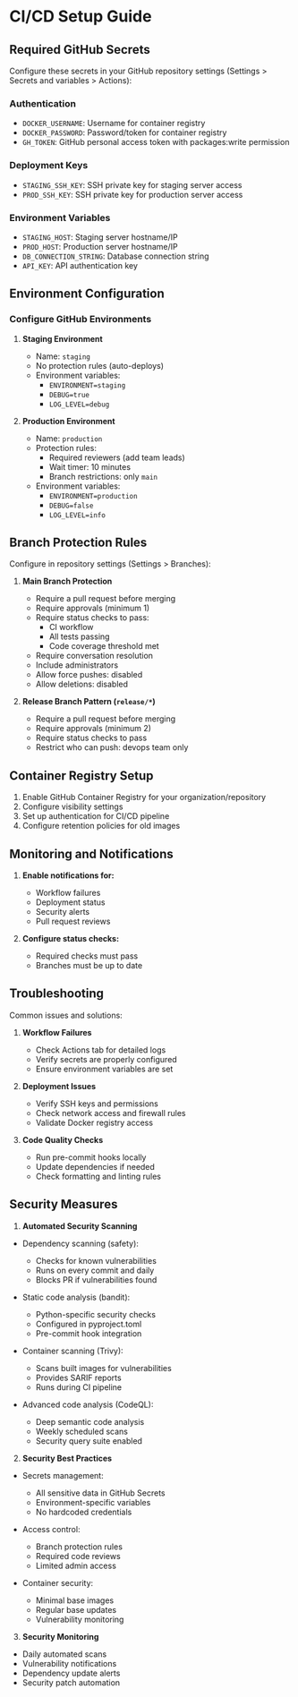 # CI/CD Setup Guide

## Required GitHub Secrets

Configure these secrets in your GitHub repository settings (Settings > Secrets and variables > Actions):

### Authentication
- `DOCKER_USERNAME`: Username for container registry
- `DOCKER_PASSWORD`: Password/token for container registry
- `GH_TOKEN`: GitHub personal access token with packages:write permission

### Deployment Keys
- `STAGING_SSH_KEY`: SSH private key for staging server access
- `PROD_SSH_KEY`: SSH private key for production server access

### Environment Variables
- `STAGING_HOST`: Staging server hostname/IP
- `PROD_HOST`: Production server hostname/IP
- `DB_CONNECTION_STRING`: Database connection string
- `API_KEY`: API authentication key

## Environment Configuration

### Configure GitHub Environments

1. **Staging Environment**
   - Name: `staging`
   - No protection rules (auto-deploys)
   - Environment variables:
     * `ENVIRONMENT=staging`
     * `DEBUG=true`
     * `LOG_LEVEL=debug`

2. **Production Environment**
   - Name: `production`
   - Protection rules:
     * Required reviewers (add team leads)
     * Wait timer: 10 minutes
     * Branch restrictions: only `main`
   - Environment variables:
     * `ENVIRONMENT=production`
     * `DEBUG=false`
     * `LOG_LEVEL=info`

## Branch Protection Rules

Configure in repository settings (Settings > Branches):

1. **Main Branch Protection**
   - Require a pull request before merging
   - Require approvals (minimum 1)
   - Require status checks to pass:
     * CI workflow
     * All tests passing
     * Code coverage threshold met
   - Require conversation resolution
   - Include administrators
   - Allow force pushes: disabled
   - Allow deletions: disabled

2. **Release Branch Pattern (`release/*`)**
   - Require a pull request before merging
   - Require approvals (minimum 2)
   - Require status checks to pass
   - Restrict who can push: devops team only

## Container Registry Setup

1. Enable GitHub Container Registry for your organization/repository
2. Configure visibility settings
3. Set up authentication for CI/CD pipeline
4. Configure retention policies for old images

## Monitoring and Notifications

1. **Enable notifications for:**
   - Workflow failures
   - Deployment status
   - Security alerts
   - Pull request reviews

2. **Configure status checks:**
   - Required checks must pass
   - Branches must be up to date

## Troubleshooting

Common issues and solutions:

1. **Workflow Failures**
   - Check Actions tab for detailed logs
   - Verify secrets are properly configured
   - Ensure environment variables are set

2. **Deployment Issues**
   - Verify SSH keys and permissions
   - Check network access and firewall rules
   - Validate Docker registry access

3. **Code Quality Checks**
   - Run pre-commit hooks locally
   - Update dependencies if needed
   - Check formatting and linting rules

## Security Measures

1. **Automated Security Scanning**
  - Dependency scanning (safety):
    * Checks for known vulnerabilities
    * Runs on every commit and daily
    * Blocks PR if vulnerabilities found

  - Static code analysis (bandit):
    * Python-specific security checks
    * Configured in pyproject.toml
    * Pre-commit hook integration

  - Container scanning (Trivy):
    * Scans built images for vulnerabilities
    * Provides SARIF reports
    * Runs during CI pipeline

  - Advanced code analysis (CodeQL):
    * Deep semantic code analysis
    * Weekly scheduled scans
    * Security query suite enabled

2. **Security Best Practices**
  - Secrets management:
    * All sensitive data in GitHub Secrets
    * Environment-specific variables
    * No hardcoded credentials

  - Access control:
    * Branch protection rules
    * Required code reviews
    * Limited admin access

  - Container security:
    * Minimal base images
    * Regular base updates
    * Vulnerability monitoring

3. **Security Monitoring**
  - Daily automated scans
  - Vulnerability notifications
  - Dependency update alerts
  - Security patch automation
